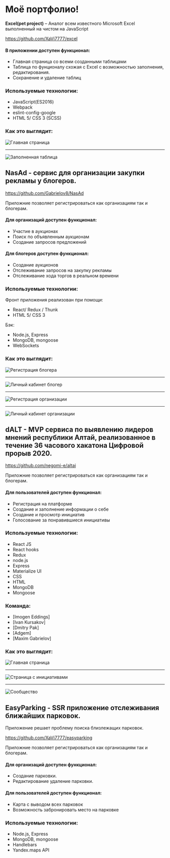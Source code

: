 # Моё портфолио!

**Excel(pet project)** – Аналог всем известного Microsoft Excel выполненный на чистом на JavaScript

https://github.com/XaVi7777/excel

  #### В приложении доступен функционал:

  + Главная страница со всеми созданными таблицами
  + Таблица по фунционалу схожая с Excel с возможностью заполнения, редактирования.
  + Сохранение и удаление таблиц

  ### Используемые технологии:

* JavaScript(ES2016)
* Webpack
* eslint-config-google
* HTML 5/ CSS 3 (SCSS)

### Как это выглядит:

  

![Главная страница](Dashboard.png)

  ____
  

![Заполненная таблица](Table.png)

## NasAd - сервис для организации закупки рекламы у блогеров.

https://github.com/Gabrielov8/NasAd

  Приложние позволяет регистрироваться как организациям так и блогерам. 
  #### Для организаций доступен функционал:

  + Участие в аукционах
  + Поиск по объявленным аукционам
  + Создание запросов предложений

#### Для блогеров доступен функционал:

  + Создание аукционов 
  + Отслеживание запросов на закупку рекламы
  + Отслеживание хода торгов в реальном времени

  ### Используемые технологии:
Фронт приложения реализован при помощи:

* React/ Redux / Thunk
* HTML 5/ CSS 3

Бэк:

* Node.js, Express
* MongoDB, mongoose
* WebSockets

### Как это выглядит:

  

![Регистрация блогера](bloglog.png)

  ____
  

![Личный кабинет блогер](blogerlk1.png)

  ____
  

![Регистрация организации](orgregister.png)

  ____
  

![Личный кабинет организации](orglk.png)

## dALT - MVP сервиса по выявлению лидеров мнений республики Алтай, реализованное в течение 36 часового хакатона Цифровой прорыв 2020.

https://github.com/negomi-e/altai

  Приложние позволяет регистрироваться как организациям так и блогерам. 

#### Для пользователей доступен функционал:

  + Регистрация на платформе
  + Создание и заполнение информации о себе
  + Создание и просмотр инициатив
  + Голосование за понравившиеся инициативы

### Используемые технологии:

* React JS
* React hooks
* Redux
* node.js
* Express
* Materialize UI
* CSS
* HTML
* MongoDB
* Mongoose

### Команда:

* [Imogen Eddings]
* [Ivan Kursakov]
* [Dmitry Pak]
* [Adgem]
* [Maxim Gabrielov]

### Как это выглядит:

  

![Главная страница](homepage.png)

  ____
  

![Страница с инициативами](initiativs.png)

  ____
  

![Сообщество](community.png)



## EasyParking - SSR приложение отслеживания ближайших парковок.

Приложение решает проблему поиска близлежащих парковок. 

https://github.com/XaVi7777/easyparking

  Приложние позволяет регистрироваться как организациям так и блогерам. 
  #### Для организаций доступен функционал:

  + Создание парковки.
  + Редактирование удаление парковки.

#### Для пользователей доступен функционал:

  + Карта с выводом всех парковок
  + Возможность забронировать место на парковке

### Используемые технологии:

* Node.js, Express
* MongoDB, mongoose
* Handlebars
* Yandex.maps API
